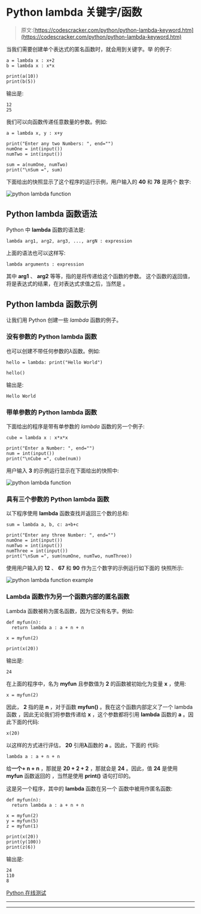 # Python lambda 关键字/函数

> 原文:[https://codescracker.com/python/python-lambda-keyword.htm](https://codescracker.com/python/python-lambda-keyword.htm)

当我们需要创建单个表达式的匿名函数时，就会用到关键字。举 的例子:

```
a = lambda x : x+2
b = lambda x : x*x

print(a(10))
print(b(5))
```

输出是:

```
12
25
```

我们可以向函数传递任意数量的参数。例如:

```
a = lambda x, y : x+y

print("Enter any two Numbers: ", end="")
numOne = int(input())
numTwo = int(input())

sum = a(numOne, numTwo)
print("\nSum =", sum)
```

下面给出的快照显示了这个程序的运行示例，用户输入的 **40** 和 **78** 是两个 数字:

![python lambda function](../Images/d55cea078fcd69716165bef43043b033.png)

## Python lambda 函数语法

Python 中 **lambda** 函数的语法是:

```
lambda arg1, arg2, arg3, ..., argN : expression
```

上面的语法也可以这样写:

```
lambda arguments : expression
```

其中 **arg1** 、 **arg2** 等等，指的是将传递给这个函数的参数。 这个函数的返回值，将是表达式的结果，在对表达式求值之后，当然是 。

## Python lambda 函数示例

让我们用 Python 创建一些 *lambda* 函数的例子。

### 没有参数的 Python lambda 函数

也可以创建不带任何参数的*λ*函数。例如:

```
hello = lambda: print("Hello World")

hello()
```

输出是:

```
Hello World
```

### 带单参数的 Python lambda 函数

下面给出的程序是带有单参数的 *lambda* 函数的另一个例子:

```
cube = lambda x : x*x*x

print("Enter a Number: ", end="")
num = int(input())
print("\nCube =", cube(num))
```

用户输入 **3** 的示例运行显示在下面给出的快照中:

![python lambda function](../Images/79467ef4f3c043b62d00f03a4ce95727.png)

### 具有三个参数的 Python lambda 函数

以下程序使用 **lambda** 函数查找并返回三个数的总和:

```
sum = lambda a, b, c: a+b+c

print("Enter any three Number: ", end="")
numOne = int(input())
numTwo = int(input())
numThree = int(input())
print("\nSum =", sum(numOne, numTwo, numThree))
```

使用用户输入的 **12** 、 **67** 和 **90** 作为三个数字的示例运行如下面的 快照所示:

![python lambda function example](../Images/f04460cbec4d9a948c26bd0c05a78da8.png)

### Lambda 函数作为另一个函数内部的匿名函数

Lambda 函数被称为匿名函数，因为它没有名字。例如:

```
def myfun(n):
  return lambda a : a + n + n

x = myfun(2)

print(x(20))
```

输出是:

```
24
```

在上面的程序中，名为 **myfun** 且参数值为 **2** 的函数被初始化为变量 **x** ，使用:

```
x = myfun(2)
```

因此， **2** 指的是 **n** ，对于函数 **myfun()** 。我在这个函数内部定义了一个 lambda 函数 ，因此无论我们将参数传递给 **x** ，这个参数都将引用 **lambda** 函数的 **a** 。因此下面的代码:

```
x(20)
```

以这样的方式进行评估， **20** 引用**λ**函数的 **a** 。因此，下面的 代码:

```
lambda a : a + n + n
```

给**一个+ n + n** ，那就是 **20 + 2 + 2** ，那就会是 **24** 。因此，值 **24** 是使用 **myfun** 函数返回的 ，当然是使用 **print()** 语句打印的。

这是另一个程序，其中的 **lambda** 函数在另一个 函数中被用作匿名函数:

```
def myfun(n):
  return lambda a : a + n + n

x = myfun(2)
y = myfun(5)
z = myfun(1)

print(x(20))
print(y(100))
print(z(6))
```

输出是:

```
24
110
8
```

[Python 在线测试](/exam/showtest.php?subid=10)

* * *

* * *